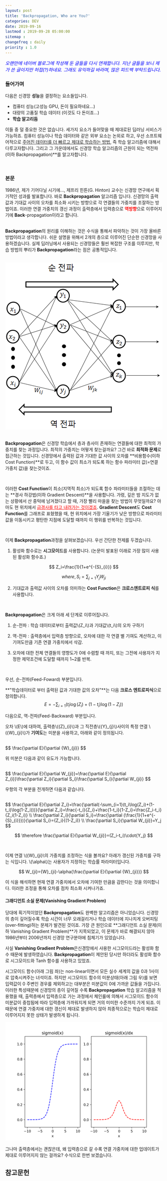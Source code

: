 ```yaml
---
layout: post
title: 'Backpropagation, Who are You?'
categories: DEV
date: 2019-09-16
lastmod : 2019-09-28 05:00:00
sitemap :
changefreq : daily
priority : 1.0
---
```




<span style="font-size:11pt;color:blue">*오랜만에 네이버 블로그에 작성해 둔 글들을 다시 연재합니다. 지난 글들을 보니 제가 쓴 글이지만 허접(?)하네요. 그래도 유익하길 바라며, 많은 피드백 부탁드립니다.*</span>

### 들어가며

 다음은 신경망 **성능**을  결정하는 요소들입니다. 

* 컴퓨터 성능(고성능 GPU, 돈이 필요하네요...)
* 대량의 고품질 학습 데이터 (이것도 다 돈이죠...)
* **학습 알고리듬**

 이들 중 덜 중요한 것은 없습니다. 세가지 요소가 들어맞을 때 제대로된 딥러닝 서비스가 가능하죠.  컴퓨터 성능이나 학습 데이터와 같은 외부 요소는 논외로 하고, 우선 소프트웨어적으로 <u>주어진 데이터를 더 빠르고 제대로 학습하는 방법</u>, 즉 학습 알고리즘에 대해서 다루고자합니다. 그리고 그 가운데에서도 신경망 학습 알고리즘의 근원이 되는 역전파(이하 Backpropagation)**를 알고자합니다.

<br>

### 본문

  1986년, 제가 기어다닐 시기에..., 제프리 힌튼(G. Hinton) 교수는 신경망 연구에서 획기적인 성과를 발표합니다. 바로 **Backpropagation** 알고리즘 입니다.  신경망의 출력값과 기대값 사이의 오차를 최소화 시키는 방향으로 각 연결들의 가중치를 조잘하는 방법이죠. 이러한 연결 가중치의 갱신 과정이 출력층에서 입력층으로  <span style="color:red">**역방향**</span>으로 이루어지기에 **Back**-propagation이라고 합니다. 

<br> **Backpropagation**의 원리를 이해하는 것은 수식을 통해서 파악하는 것이 가장 올바른 방법이라고 생각합니다. 쉬운 설명을 위해서 2개의 층으로 이루어진 단순한 신경망을 사용하겠습니다. 실제 딥러닝에서 사용되는 신경망들은 훨씬 복잡한 구조를 이루지만, 학습 방법의 뿌리가 **Backpropagation**라는 점은 공통적입니다. 

<br>

<center><img src="/assets/img/backpropagation1.png"></center>
<br>

 **Backpropagation**은 신경망 학습에서 층과 층사이 존재하는 연결들에 대한 최적의 가중치를 찾는 과정입니다. 최적의 가중치는 어떻게 찾는걸까요? 그건 바로 **최적화 문제**로 접근하는 것입니다. 신경망에서 출력된 값과 기대한 값 사이의 오차를 **비용함수(이하 Cost Function)**로 두고, 이 함수 값이 최소가 되도록 하는 함수 파라미터 값(=연결 가중치 값)을 찾는것이죠. 

<br>

이러한 **Cost Function**이 최소(지역적 최소)가 되도록 함수 파라미터들을 조절하는 데는 **경사 하강법(이하 Gradient Descent)**을 사용합니다. 가령, 깊은 밤 지도가 없는 상황에서 산 중턱에 남겨졌다고 할 때, 가장 빨리 마을을 찾는 방법이 무엇일까요? 아마도 현 위치에서 <span style="color:red"><u>급경사를 타고 내려가는 것이겠죠</u></span>. **Gradient Descent**도 **Cost Function**를 그래프로 표혔했을 때, 현 위치에서 가장 기울기가 낮은 방향으로 파라미터 값을 이동시키고 평탄한 지점에 도달할 때까지 이 행위를 반복하는 것입니다.   

<br>

 이제 **Backpropagation**과정을 살펴보겠습니다. 우선 간단한 전제를 두겠습니다. 

1.  활성화 함수로는 **시그모이드**를 사용합니다. (논문이 발표된 이래로 가장 많이 사용된 활성화 함수죠.)


$$
Z_i=\frac{1}{1+e^{-{S}_{i}}}
$$

$$
where, S_i = \sum_{j=1}{Y_j}{W_{ji}}
$$

2. 기대값과 출력값 사이의 오차를 의미하는 **Cost Function**은 **크로스엔트로피 식**를 사용합니다.

   <br>

**Backpropagation**은 크게 아래 세 단계로 이루어집니다.   

1. 순-전파 : 학습 데이터로부터 출력값\\(Z\_i\\)과 기대값\\(t\_i\\)의 오차 구하기

2. 역-전파 : 출력층에서 입력층 방향으로, 오차에 대한 각 연결 별 기여도 계산하고, 이 기여도만큼 기존 연결 가중치에서 삭감.

3. 오차에 대한 전체 연결들의 영향도가 0에 수렴할 때 까지, 또는 그전에 사용자가 지정한 제약조건에 도달할 때까지 1~2를 반복. 

   <br>

우선, 순-전파(Feed-Foward) 부분입니다.

**"학습데이터로 부터 출력된 값과 기대한 값의 오차"**는 다음 **크로스 엔트로피식**으로 정의합니다. 
$$
E = -\sum_{i=1}(t_i\log(Z_i)+(1-t_i)\log(1-Z_i))
$$

다음으로, 역-전파(Feed-Backward) 부분입니다.

오차 \\(E\\)에 대하여, 출력층\\({Z}\_{i}\\)과 그 직전층\\({Y}\_{j}\\)사이의 특정 연결 \\({W}\_{ji}\\)가 **기여도**는 미분을 사용하고, 아래와 같이 정의됩니다. 

<br>
$$
\frac{\partial E}{\partial {W}_{ji}}
$$
<br>

위 미분은 다음과 같이 유도가 가능합니다. 

<br>
$$
\frac{\partial E}{\partial W_{ji}}=\frac{\partial E}{\partial Z_{i}}\frac{\partial Z_i}{\partial S_i}\frac{\partial S_i}{\partial W_{ji}}
$$
<br>

우항의 각 부분을 전개하면 다음과 같습니다. 

<br>
$$
\frac{\partial E}{\partial Z_i}=\frac{\partial(-\sum_{i=1}(t_i\log(Z_i)+(1-t_i)\log(1-Z_i)))}{\partial Z_i}=\frac{-t_i}{Z_i}+\frac{1-t_i}{1-Z_i}=\frac{Z_i-t_i}{Z_i(1-Z_i)}
\\
\frac{\partial Z_i}{\partial S_i}=\frac{\partial (\frac{1}{1+e^{-{S}_{i}}})}{\partial S_i}={Z_i}{(1-Z_i)}
\\
\frac{\partial S_i}{\partial W_{ji}}=Y_j
$$

$$
\therefore \frac{\partial E}{\partial W_{ji}}=(Z_i-t_i)\cdot{Y_j}
$$

<br>

이제 연결 \\({W}\_{ji}\\의 가중치를 조정하는 식을 볼까요? 아래가 갱신된 가중치를 구하는 식입니다. \\(\alpha\\)는 사용자가 지정하는 학습률 파라미터입니다.  


$$
W_{ji}={W}_{ji}-\alpha{\frac{\partial E}{\partial {W}_{ji}}}
$$




 이 식을 해석하면 현재 연결 가중치에서 오차에 기여한 만큼을 감한다는 것을 의미합니다. 이러한 조정을 통해 오차를 점차 최소화 시켜나가죠. 

#### 그래디언트 소실 문제(Vanishing Gradient Problem)

 당대에 획기적이었던 **Backpropagation**도 완벽한 알고리즘은 아니었습니다. 신경망의 층이 깊어질수록 학습 시간이 너무 오래걸리거나 학습 데이터에 지나치게 오버피팅(over-fitting)하는 문제가 발견된 것이죠. 가장 큰 원인으로 **그래디언트 소실 문제(이하 Vanishing Gradient Problem)**가 지목되었고, 이 문제가 바로 해결되지 않아 1986년부터 2006년까지 신경망 연구분야에 침체기가 있었습니다. 

 사실 **Vanishing Gradient Problem**은신경망에서 사용한 시그모이드라는 활성화 함수 때문에 발생하였습니다. **Backpropagation**이 제안된 당시만 하더라도 활성화 함수로 시그모이드와 Tanh 함수를 사용하고 있었죠.  

시그모이드 함수(아래 그림 좌)는 non-linear이면서 모든 실수 세계의 값을 0과 1사이로 압축시켜주는 녀석이죠. 하지만 시그모이드 함수의 미분상태(아래 그림 우)를 보면 입력값이 0 주변인 경우를 제외하고는 대부분은 미분값이 0에 가까운 값들을 가집니다. 이러한 특성때문에 신경망의 층이 깊어질 수록 **Backpropagation** 학습 알고리즘을 적용했을 때, 출력층에서 입력층으로 가는 과정에서 체인룰에 의해서 시그모이드 함수의 미분값이 중첩됨에 따라  입력층에 가까워지게 되면 거의 미미한 수준까지 가게 되죠. 이 때문에 연결 가중치에 대한 갱신이 제대로 발생하지 않아 최종적으로는 학습이 제대로 이루어지지 못한 상태가 발생하게 됩니다. 

![시그모이드](/assets/img/sigmoid.png)

그나마 출력층에서는 괜찮은데, 왜 입력층으로 갈 수록 연결 가중치에 대한 업데이트가 제대로 이루어지지 않는 걸까요? 수식으로 한번 보겠습니다. 

 



## 참고문헌

[1]:http://jaejunyoo.blogspot.com/2017/01/backpropagation.html